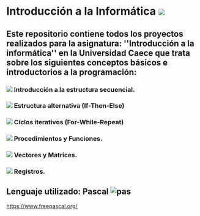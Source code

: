 # Introducción a la Informática <img src="https://img.icons8.com/dusk/50/000000/flow-chart.png"/>
## Este repositorio contiene todos los proyectos realizados para la asignatura: ''Introducción a la informática'' en la Universidad Caece que trata sobre los siguientes conceptos básicos e introductorios a la programación:
### <img src="https://img.icons8.com/plumpy/15/000000/sphere.png"/> Introducción a la estructura secuencial.
### <img src="https://img.icons8.com/plumpy/15/000000/sphere.png"/> Estructura alternativa (If-Then-Else)
### <img src="https://img.icons8.com/plumpy/15/000000/sphere.png"/> Ciclos iterativos (For-While-Repeat)
### <img src="https://img.icons8.com/plumpy/15/000000/sphere.png"/> Procedimientos y Funciones.
### <img src="https://img.icons8.com/plumpy/15/000000/sphere.png"/> Vectores y Matrices.
### <img src="https://img.icons8.com/plumpy/15/000000/sphere.png"/> Registros.
## Lenguaje utilizado: Pascal ![pas](https://user-images.githubusercontent.com/58674979/114293287-441f1d00-9a6b-11eb-819a-27a0bd645a3f.gif)
  

 

https://www.freepascal.org/ 
